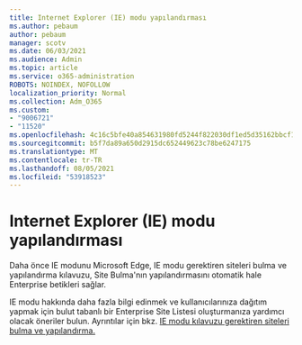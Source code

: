 ```yaml
---
title: Internet Explorer (IE) modu yapılandırması
ms.author: pebaum
author: pebaum
manager: scotv
ms.date: 06/03/2021
ms.audience: Admin
ms.topic: article
ms.service: o365-administration
ROBOTS: NOINDEX, NOFOLLOW
localization_priority: Normal
ms.collection: Adm_O365
ms.custom:
- "9006721"
- "11520"
ms.openlocfilehash: 4c16c5bfe40a854631980fd5244f822030df1ed5d35162bbcf19e4e989610ce3
ms.sourcegitcommit: b5f7da89a650d2915dc652449623c78be6247175
ms.translationtype: MT
ms.contentlocale: tr-TR
ms.lasthandoff: 08/05/2021
ms.locfileid: "53918523"
---
```

# <a name="internet-explorer-ie-mode-configuration"></a>Internet Explorer (IE) modu yapılandırması

Daha önce IE modunu Microsoft Edge, IE modu gerektiren siteleri bulma ve yapılandırma kılavuzu, Site Bulma'nın yapılandırmasını otomatik hale Enterprise betikleri sağlar. 

IE modu hakkında daha fazla bilgi edinmek ve kullanıcılarınıza dağıtım yapmak için bulut tabanlı bir Enterprise Site Listesi oluşturmanıza yardımcı olacak öneriler bulun. Ayrıntılar için bkz. [IE modu kılavuzu gerektiren siteleri bulma ve yapılandırma.](https://admin.microsoft.com/AdminPortal/Home?#/modernonboarding/configureiemode)